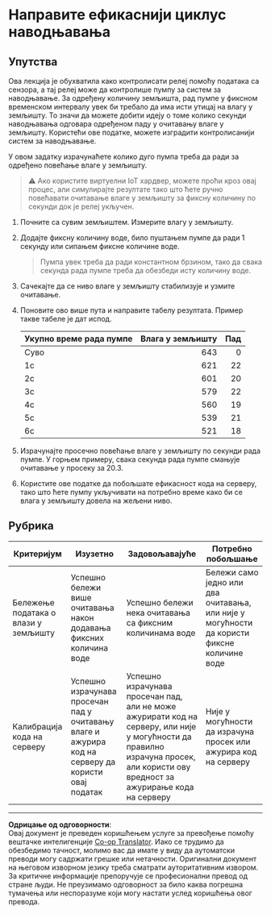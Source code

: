 <!--
CO_OP_TRANSLATOR_METADATA:
{
  "original_hash": "ed0fbd6aed084bfba7d5e2f206968c50",
  "translation_date": "2025-08-28T15:25:07+00:00",
  "source_file": "2-farm/lessons/3-automated-plant-watering/assignment.md",
  "language_code": "sr"
}
-->
# Направите ефикаснији циклус наводњавања

## Упутства

Ова лекција је обухватила како контролисати релеј помоћу података са сензора, а тај релеј може да контролише пумпу за систем за наводњавање. За одређену количину земљишта, рад пумпе у фиксном временском интервалу увек би требало да има исти утицај на влагу у земљишту. То значи да можете добити идеју о томе колико секунди наводњавања одговара одређеном паду у очитавању влаге у земљишту. Користећи ове податке, можете изградити контролисанији систем за наводњавање.

У овом задатку израчунаћете колико дуго пумпа треба да ради за одређено повећање влаге у земљишту.

> ⚠️ Ако користите виртуелни IoT хардвер, можете проћи кроз овај процес, али симулирајте резултате тако што ћете ручно повећавати очитавање влаге у земљишту за фиксну количину по секунди док је релеј укључен.

1. Почните са сувим земљиштем. Измерите влагу у земљишту.

1. Додајте фиксну количину воде, било пуштањем пумпе да ради 1 секунду или сипањем фиксне количине воде.

    > Пумпа увек треба да ради константном брзином, тако да свака секунда рада пумпе треба да обезбеди исту количину воде.

1. Сачекајте да се ниво влаге у земљишту стабилизује и узмите очитавање.

1. Поновите ово више пута и направите табелу резултата. Пример такве табеле је дат испод.

    | Укупно време рада пумпе | Влага у земљишту | Пад |
    | --- | --: | -: |
    | Суво | 643 |  0 |
    | 1с   | 621 | 22 |
    | 2с   | 601 | 20 |
    | 3с   | 579 | 22 |
    | 4с   | 560 | 19 |
    | 5с   | 539 | 21 |
    | 6с   | 521 | 18 |

1. Израчунајте просечно повећање влаге у земљишту по секунди рада пумпе. У горњем примеру, свака секунда рада пумпе смањује очитавање у просеку за 20.3.

1. Користите ове податке да побољшате ефикасност кода на серверу, тако што ћете пумпу укључивати на потребно време како би се влага у земљишту довела на жељени ниво.

## Рубрика

| Критеријум | Изузетно | Задовољавајуће | Потребно побољшање |
| ---------- | -------- | -------------- | ------------------ |
| Бележење података о влази у земљишту | Успешно бележи више очитавања након додавања фиксних количина воде | Успешно бележи нека очитавања са фиксним количинама воде | Бележи само једно или два очитавања, или није у могућности да користи фиксне количине воде |
| Калибрација кода на серверу | Успешно израчунава просечан пад у очитавању влаге и ажурира код на серверу да користи овај податак | Успешно израчунава просечан пад, али не може ажурирати код на серверу, или није у могућности да правилно израчуна просек, али користи ову вредност за ажурирање кода на серверу | Није у могућности да израчуна просек или ажурира код на серверу |

---

**Одрицање од одговорности**:  
Овај документ је преведен коришћењем услуге за превођење помоћу вештачке интелигенције [Co-op Translator](https://github.com/Azure/co-op-translator). Иако се трудимо да обезбедимо тачност, молимо вас да имате у виду да аутоматски преводи могу садржати грешке или нетачности. Оригинални документ на његовом изворном језику треба сматрати ауторитативним извором. За критичне информације препоручује се професионални превод од стране људи. Не преузимамо одговорност за било каква погрешна тумачења или неспоразуме који могу настати услед коришћења овог превода.